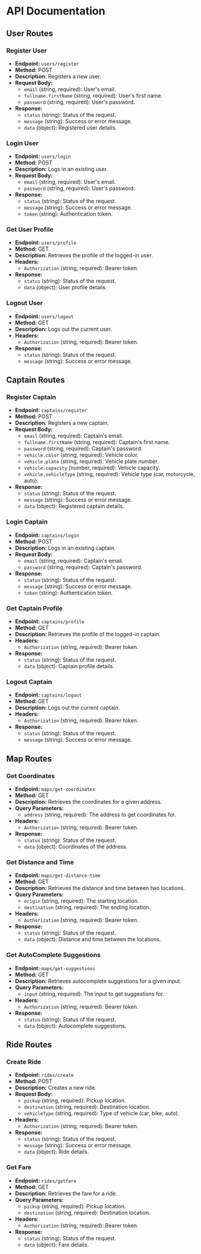 # API Documentation

## User Routes

### Register User
- **Endpoint:** `users/register`
- **Method:** POST
- **Description:** Registers a new user.
- **Request Body:**
    - `email` (string, required): User's email.
    - `fullname.firstName` (string, required): User's first name.
    - `password` (string, required): User's password.
- **Response:**
    - `status` (string): Status of the request.
    - `message` (string): Success or error message.
    - `data` (object): Registered user details.

### Login User
- **Endpoint:** `users/login`
- **Method:** POST
- **Description:** Logs in an existing user.
- **Request Body:**
    - `email` (string, required): User's email.
    - `password` (string, required): User's password.
- **Response:**
    - `status` (string): Status of the request.
    - `message` (string): Success or error message.
    - `token` (string): Authentication token.

### Get User Profile
- **Endpoint:** `users/profile`
- **Method:** GET
- **Description:** Retrieves the profile of the logged-in user.
- **Headers:**
    - `Authorization` (string, required): Bearer token.
- **Response:**
    - `status` (string): Status of the request.
    - `data` (object): User profile details.

### Logout User
- **Endpoint:** `users/logout`
- **Method:** GET
- **Description:** Logs out the current user.
- **Headers:**
    - `Authorization` (string, required): Bearer token.
- **Response:**
    - `status` (string): Status of the request.
    - `message` (string): Success or error message.

## Captain Routes

### Register Captain
- **Endpoint:** `captains/register`
- **Method:** POST
- **Description:** Registers a new captain.
- **Request Body:**
    - `email` (string, required): Captain's email.
    - `fullname.firstName` (string, required): Captain's first name.
    - `password` (string, required): Captain's password.
    - `vehicle.color` (string, required): Vehicle color.
    - `vehicle.plate` (string, required): Vehicle plate number.
    - `vehicle.capacity` (number, required): Vehicle capacity.
    - `vehicle.vehicleType` (string, required): Vehicle type (car, motorcycle, auto).
- **Response:**
    - `status` (string): Status of the request.
    - `message` (string): Success or error message.
    - `data` (object): Registered captain details.

### Login Captain
- **Endpoint:** `captains/login`
- **Method:** POST
- **Description:** Logs in an existing captain.
- **Request Body:**
    - `email` (string, required): Captain's email.
    - `password` (string, required): Captain's password.
- **Response:**
    - `status` (string): Status of the request.
    - `message` (string): Success or error message.
    - `token` (string): Authentication token.

### Get Captain Profile
- **Endpoint:** `captains/profile`
- **Method:** GET
- **Description:** Retrieves the profile of the logged-in captain.
- **Headers:**
    - `Authorization` (string, required): Bearer token.
- **Response:**
    - `status` (string): Status of the request.
    - `data` (object): Captain profile details.

### Logout Captain
- **Endpoint:** `captains/logout`
- **Method:** GET
- **Description:** Logs out the current captain.
- **Headers:**
    - `Authorization` (string, required): Bearer token.
- **Response:**
    - `status` (string): Status of the request.
    - `message` (string): Success or error message.

## Map Routes

### Get Coordinates
- **Endpoint:** `maps/get-coordinates`
- **Method:** GET
- **Description:** Retrieves the coordinates for a given address.
- **Query Parameters:**
    - `address` (string, required): The address to get coordinates for.
- **Headers:**
    - `Authorization` (string, required): Bearer token.
- **Response:**
    - `status` (string): Status of the request.
    - `data` (object): Coordinates of the address.

### Get Distance and Time
- **Endpoint:** `maps/get-distance-time`
- **Method:** GET
- **Description:** Retrieves the distance and time between two locations.
- **Query Parameters:**
    - `origin` (string, required): The starting location.
    - `destination` (string, required): The ending location.
- **Headers:**
    - `Authorization` (string, required): Bearer token.
- **Response:**
    - `status` (string): Status of the request.
    - `data` (object): Distance and time between the locations.

### Get AutoComplete Suggestions
- **Endpoint:** `maps/get-suggestions`
- **Method:** GET
- **Description:** Retrieves autocomplete suggestions for a given input.
- **Query Parameters:**
    - `input` (string, required): The input to get suggestions for.
- **Headers:**
    - `Authorization` (string, required): Bearer token.
- **Response:**
    - `status` (string): Status of the request.
    - `data` (object): Autocomplete suggestions.

## Ride Routes

### Create Ride
- **Endpoint:** `rides/create`
- **Method:** POST
- **Description:** Creates a new ride.
- **Request Body:**
    - `pickup` (string, required): Pickup location.
    - `destination` (string, required): Destination location.
    - `vehicleType` (string, required): Type of vehicle (car, bike, auto).
- **Headers:**
    - `Authorization` (string, required): Bearer token.
- **Response:**
    - `status` (string): Status of the request.
    - `message` (string): Success or error message.
    - `data` (object): Ride details.

### Get Fare
- **Endpoint:** `rides/getfare`
- **Method:** GET
- **Description:** Retrieves the fare for a ride.
- **Query Parameters:**
    - `pickup` (string, required): Pickup location.
    - `destination` (string, required): Destination location.
- **Headers:**
    - `Authorization` (string, required): Bearer token.
- **Response:**
    - `status` (string): Status of the request.
    - `data` (object): Fare details.